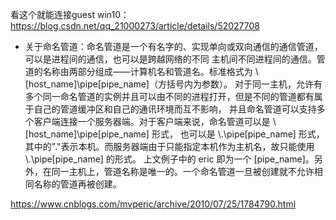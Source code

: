 看这个就能连接guest win10：  
https://blog.csdn.net/qq_21000273/article/details/52027708


- 关于命名管道：命名管道是一个有名字的、实现单向或双向通信的通信管道，可以是进程间的通信，也可以是跨越网络的不同
主机间不同进程间的通信。管道的名称由两部分组成——计算机名和管道名。标准格式为 \\[host_name]\pipe\[pipe_name]（方括号内为参数）。
对于同一主机，允许有多个同一命名管道的实例并且可以由不同的进程打开，但是不同的管道都有属于自己的管道缓冲区和自己的通讯环境而互不影响，
并且命名管道可以支持多个客户端连接一个服务器端。对于客户端来说，命名管道可以是 \\[host_name]\pipe\[pipe_name] 形式，
也可以是 \\.\pipe\[pipe_name] 形式，其中的"."表示本机。而服务器端由于只能指定本机作为主机名，故只能使用 \\.\pipe\[pipe_name] 的形式。
上文例子中的 eric 即为一个 [pipe_name]。另外，在同一主机上，管道名称是唯一的。一个命名管道一旦被创建就不允许相同名称的管道再被创建。   
 
 https://www.cnblogs.com/mvperic/archive/2010/07/25/1784790.html

